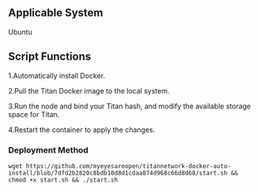<h2>Applicable System</h2>
  <p>Ubuntu</p> 
<h2>Script Functions</h2>
  <p>1.Automatically install Docker.</p>
  <p>2.Pull the Titan Docker image to the local system.</p>
  <p>3.Run the node and bind your Titan hash, and modify the available storage space for Titan.</p>
  <p>4.Restart the container to apply the changes.</p>
<h3>Deployment Method</h3>
<code>wget https://github.com/myeyesareopen/titannetwork-docker-auto-install/blob/7dfd2b2820c8bdb10d8d1cdaa874d968c66d8d68/start.sh && chmod +x start.sh && ./start.sh</code>
